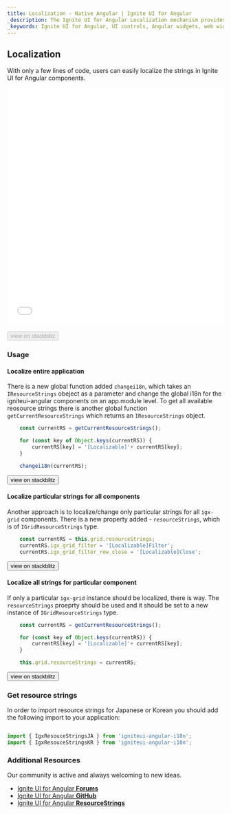 ```yaml
---
title: Localization - Native Angular | Ignite UI for Angular
_description: The Ignite UI for Angular Localization mechanism provides the ability to change/localize strings in the components.
_keywords: Ignite UI for Angular, UI controls, Angular widgets, web widgets, UI widgets, Angular, Native Angular Components Suite, Native Angular Controls, Native Angular Components Library, Native Angular Components
---
```


## Localization

With only a few lines of code, users can easily localize the strings in Ignite UI for Angular components.

<div class="sample-container loading" style="height:550px">
    <iframe id="localization-sample-1-iframe" src='{environment:demosBaseUrl}/localization-sample-1' width="100%" height="100%" seamless frameBorder="0" onload="onSampleIframeContentLoaded(this);"></iframe>
</div>
<br/>
<div>
<button data-localize="stackblitz" disabled class="stackblitz-btn" data-iframe-id="localization-sample-1-iframe" data-demos-base-url="{environment:demosBaseUrl}">view on stackblitz</button>
</div>

### Usage

#### Localize entire application
There is a new global function added `changei18n`, which takes an `IResourceStrings` obeject as a parameter and change the global i18n for the igniteui-angular components on an app.module level. To get all available reosource strings there is another global function `getCurrentResourceStrings` which returns an `IResourceStrings` object.

```typescript
    const currentRS = getCurrentResourceStrings();

    for (const key of Object.keys(currentRS)) {
        currentRS[key] = '[Localizable]'+ currentRS[key];
    }

    changei18n(currentRS);
```
<div>
<button data-localize="stackblitz" class="stackblitz-btn" data-src="{environment:demosBaseUrl}/localization-sample-2"
    data-demos-base-url="{environment:demosBaseUrl}">view on stackblitz
</button>
</div>

#### Localize particular strings for all components
Another approach is to localize/change only particular strings for all `igx-grid` components. There is a new property added - `resourceStrings`, which is of `IGridResourceStrings` type.

```typescript
    const currentRS = this.grid.resourceStrings;
    currentRS.igx_grid_filter = '[Localizable]Filter';
    currentRS.igx_grid_filter_row_close = '[Localizable]Close';
```

<div>
    <button data-localize="stackblitz" class="stackblitz-btn" data-src="{environment:demosBaseUrl}/localization-sample-3" 
        data-demos-base-url="{environment:demosBaseUrl}">view on stackblitz
    </button>
</div>

#### Localize all strings for particular component
If only a particular `igx-grid` instance should be localized, there is way. The `resourceStrings` proeprty should be used and it should be set to a new instance of `IGridResourceStrings` type.

```typescript
    const currentRS = getCurrentResourceStrings();

    for (const key of Object.keys(currentRS)) {
        currentRS[key] = '[Localizable]'+ currentRS[key];
    }

    this.grid.resourceStrings = currentRS;
```

<div>
<button data-localize="stackblitz" class="stackblitz-btn" data-iframe-id="localization-sample-1-iframe" data-demos-base-url="{environment:demosBaseUrl}">view on stackblitz</button>
</div>

### Get resource strings

In order to import resource strings for Japanese or Korean you should add the following import to your application:

```typescript

import { IgxResouceStringsJA } from 'igniteui-angular-i18n';
import { IgxResouceStringsKR } from 'igniteui-angular-i18n';

```

### Additional Resources
<div class="divider--half"></div>

Our community is active and always welcoming to new ideas.

* [Ignite UI for Angular **Forums**](https://www.infragistics.com/community/forums/f/ignite-ui-for-angular)
* [Ignite UI for Angular **GitHub**](https://github.com/IgniteUI/igniteui-angular)
* [Ignite UI for Angular **ResourceStrings**](https://github.com/IgniteUI/igniteui-angular-i18n)
